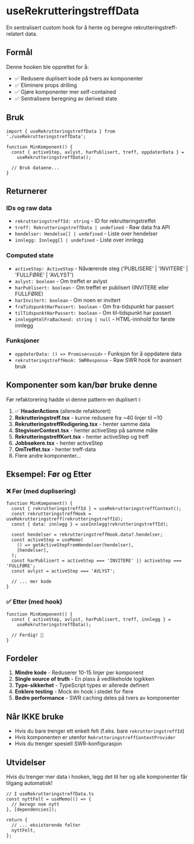 # useRekrutteringstreffData

En sentralisert custom hook for å hente og beregne rekrutteringstreff-relatert data.

## Formål

Denne hooken ble opprettet for å:

- ✅ Redusere duplisert kode på tvers av komponenter
- ✅ Eliminere props drilling
- ✅ Gjøre komponenter mer self-contained
- ✅ Sentralisere beregning av derived state

## Bruk

```tsx
import { useRekrutteringstreffData } from './useRekrutteringstreffData';

function MinKomponent() {
  const { activeStep, avlyst, harPublisert, treff, oppdaterData } =
    useRekrutteringstreffData();

  // Bruk dataene...
}
```

## Returnerer

### IDs og raw data

- `rekrutteringstreffId: string` - ID for rekrutteringstreffet
- `treff: RekrutteringstreffData | undefined` - Raw data fra API
- `hendelser: Hendelse[] | undefined` - Liste over hendelser
- `innlegg: Innlegg[] | undefined` - Liste over innlegg

### Computed state

- `activeStep: ActiveStep` - Nåværende steg ('PUBLISERE' | 'INVITERE' | 'FULLFØRE' | 'AVLYST')
- `avlyst: boolean` - Om treffet er avlyst
- `harPublisert: boolean` - Om treffet er publisert (INVITERE eller FULLFØRE)
- `harInvitert: boolean` - Om noen er invitert
- `fraTidspunktHarPassert: boolean` - Om fra-tidspunkt har passert
- `tilTidspunktHarPassert: boolean` - Om til-tidspunkt har passert
- `innleggHtmlFraBackend: string | null` - HTML-innhold for første innlegg

### Funksjoner

- `oppdaterData: () => Promise<void>` - Funksjon for å oppdatere data
- `rekrutteringstreffHook: SWRResponse` - Raw SWR hook for avansert bruk

## Komponenter som kan/bør bruke denne

Før refaktorering hadde vi denne pattern-en duplisert i:

1. ✅ **HeaderActions** (allerede refaktorert)
2. **Rekrutteringstreff.tsx** - kunne redusere fra ~40 linjer til ~10
3. **RekrutteringstreffRedigering.tsx** - henter samme data
4. **StegviserContext.tsx** - henter activeStep på samme måte
5. **RekrutteringstreffKort.tsx** - henter activeStep og treff
6. **Jobbsøkere.tsx** - henter activeStep
7. **OmTreffet.tsx** - henter treff-data
8. Flere andre komponenter...

## Eksempel: Før og Etter

### ❌ Før (med duplisering)

```tsx
function MinKomponent() {
  const { rekrutteringstreffId } = useRekrutteringstreffContext();
  const rekrutteringstreffHook = useRekrutteringstreff(rekrutteringstreffId);
  const { data: innlegg } = useInnlegg(rekrutteringstreffId);

  const hendelser = rekrutteringstreffHook.data?.hendelser;
  const activeStep = useMemo(
    () => getActiveStepFromHendelser(hendelser),
    [hendelser],
  );
  const harPublisert = activeStep === 'INVITERE' || activeStep === 'FULLFØRE';
  const avlyst = activeStep === 'AVLYST';

  // ... mer kode
}
```

### ✅ Etter (med hook)

```tsx
function MinKomponent() {
  const { activeStep, avlyst, harPublisert, treff, innlegg } =
    useRekrutteringstreffData();

  // Ferdig! 🎉
}
```

## Fordeler

1. **Mindre kode** - Reduserer 10-15 linjer per komponent
2. **Single source of truth** - En plass å vedlikeholde logikken
3. **Type-sikkerhet** - TypeScript types er allerede definert
4. **Enklere testing** - Mock én hook i stedet for flere
5. **Bedre performance** - SWR caching deles på tvers av komponenter

## Når IKKE bruke

- Hvis du bare trenger ett enkelt felt (f.eks. bare `rekrutteringstreffId`)
- Hvis komponenten er utenfor `RekrutteringstreffContextProvider`
- Hvis du trenger spesiell SWR-konfigurasjon

## Utvidelser

Hvis du trenger mer data i hooken, legg det til her og alle komponenter får tilgang automatisk!

```tsx
// I useRekrutteringstreffData.ts
const nyttFelt = useMemo(() => {
  // beregn noe nytt
}, [dependencies]);

return {
  // ... eksisterende felter
  nyttFelt,
};
```
